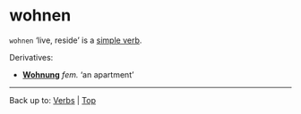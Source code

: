 # wohnen

`wohnen` ‘live, reside’ is a [simple verb](../../simpleVerbs.md).

Derivatives:
- **[Wohnung](../../../nouns/w/wo/Wohnung.md)** *fem.* ‘an apartment’

----

Back up to: [Verbs](../../index.md) | [Top](../../../index.md)
